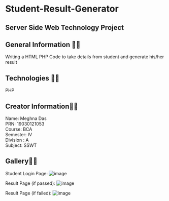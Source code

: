# Student-Result-Generator

## Server Side Web Technology Project


## General Information 🤷‍♀️
Writing a HTML PHP Code to take details from student and generate his/her result

## Technologies 👩‍💻
PHP

## Creator Information👩‍💻
Name: Meghna Das<br>
PRN: 19030121053 <br>
Course: BCA<br>
Semester: IV<br>
Division : A<br>
Subject: SSWT<br>

## Gallery🤷‍♀️

Student Login Page:
![image](https://user-images.githubusercontent.com/55181652/118628136-f58f3c00-b7e9-11eb-98fd-4a751fe57768.png)

Result Page (if passed):
![image](https://user-images.githubusercontent.com/55181652/118628227-0cce2980-b7ea-11eb-8b91-2da63ef44722.png)

Result Page (if failed):
![image](https://user-images.githubusercontent.com/55181652/118628403-32f3c980-b7ea-11eb-8576-26ce70676c53.png)


